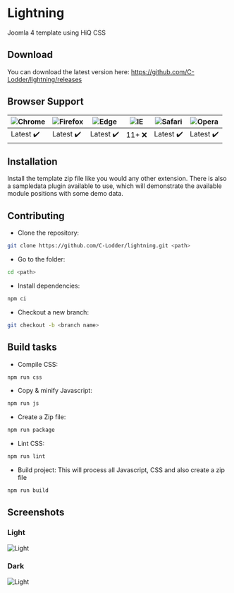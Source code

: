 # Lightning
Joomla 4 template using HiQ CSS

## Download
You can download the latest version here: https://github.com/C-Lodder/lightning/releases

## Browser Support

![Chrome](https://raw.github.com/alrra/browser-logos/master/src/chrome/chrome_48x48.png) | ![Firefox](https://raw.github.com/alrra/browser-logos/master/src/firefox/firefox_48x48.png) | ![Edge](https://raw.github.com/alrra/browser-logos/master/src/edge/edge_48x48.png) | ![IE](https://raw.github.com/alrra/browser-logos/master/src/archive/internet-explorer_9-11/internet-explorer_9-11_48x48.png) | ![Safari](https://raw.github.com/alrra/browser-logos/master/src/safari/safari_48x48.png) | ![Opera](https://raw.github.com/alrra/browser-logos/master/src/opera/opera_48x48.png)
--- | --- | --- | --- | --- | --- |
Latest :heavy_check_mark: | Latest :heavy_check_mark: | Latest :heavy_check_mark: | 11+ :x: | Latest :heavy_check_mark: | Latest :heavy_check_mark: |

## Installation
Install the template zip file like you would any other extension.
There is also a sampledata plugin available to use, which will demonstrate the available module positions with some demo data.

## Contributing
- Clone the repository:
```bash
git clone https://github.com/C-Lodder/lightning.git <path>
```
- Go to the folder:
```bash
cd <path>
```
- Install dependencies:
```bash
npm ci
```
- Checkout a new branch:
```bash
git checkout -b <branch name>
```

## Build tasks
- Compile CSS:
```bash
npm run css
```
- Copy &amp; minify Javascript:
```bash
npm run js
```
- Create a Zip file:
```bash
npm run package
```
- Lint CSS:
```bash
npm run lint
```
- Build project:
This will process all Javascript, CSS and also create a zip file
```bash
npm run build
```

## Screenshots

### Light
![Light](https://i.imgur.com/U2wfJYK.png)

### Dark
![Light](https://i.imgur.com/N3PvtIj.png)
